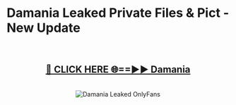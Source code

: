 # Damania Leaked Private Files & Pict - New Update
<br>
<div align="center">
<h2><a href="https://mediafilles.blogspot.com/?title=Damania" rel="nofollow">🔴 CLICK HERE 🌐==►► Damania</a></h2>
<br>
<a href="https://mediafilles.blogspot.com/?title=Damania" rel="nofollow" data-target="animated-image.originalLink"><img src="https://i.ibb.co.com/WyWwxjT/player-gif2.gif" alt="Damania Leaked OnlyFans" style="max-width: 100%; display: inline-block;" data-target="animated-image.originalImage"></a>
</div>
<br>